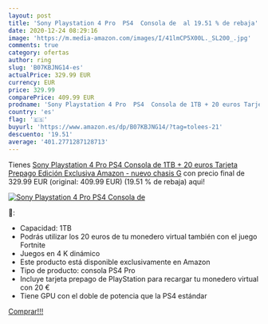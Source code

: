 ```yaml
---
layout: post
title: 'Sony Playstation 4 Pro  PS4  Consola de  al 19.51 % de rebaja'
date: 2020-12-24 08:29:16
image: 'https://m.media-amazon.com/images/I/41lmCP5X00L._SL200_.jpg'
comments: true
category: ofertas
author: ring
slug: 'B07KBJNG14-es'
actualPrice: 329.99 EUR
currency: EUR
price: 329.99
comparePrice: 409.99 EUR
prodname: 'Sony Playstation 4 Pro  PS4  Consola de 1TB + 20 euros Tarjeta Prepago  Edición Exclusiva Amazon  - nuevo chasis G'
country: 'es'
flag: '🇪🇸'
buyurl: 'https://www.amazon.es/dp/B07KBJNG14/?tag=tolees-21'
descuento: '19.51'
average: '401.2771287128713'
---
```


Tienes [Sony Playstation 4 Pro  PS4  Consola de 1TB + 20 euros Tarjeta Prepago  Edición Exclusiva Amazon  - nuevo chasis G](https://www.amazon.es/dp/B07KBJNG14/?tag=tolees-21) con precio final de  329.99 EUR (original: 409.99 EUR) (19.51 %  de rebaja) aqui!

[![Sony Playstation 4 Pro  PS4  Consola de ](https://m.media-amazon.com/images/I/41lmCP5X00L._SL200_.jpg)](https://www.amazon.es/dp/B07KBJNG14/?tag=tolees-21)

🔎:

- Capacidad: 1TB
- Podrás utilizar los 20 euros de tu monedero virtual también con el juego Fortnite
- Juegos en 4 K dinámico
- Este producto está disponible exclusivamente en Amazon
- Tipo de producto: consola PS4 Pro
- Incluye tarjeta prepago de PlayStation para recargar tu monedero virtual con 20 €
- Tiene GPU con el doble de potencia que la PS4 estándar

[Comprar!!!](https://www.amazon.es/dp/B07KBJNG14/?tag=tolees-21)
